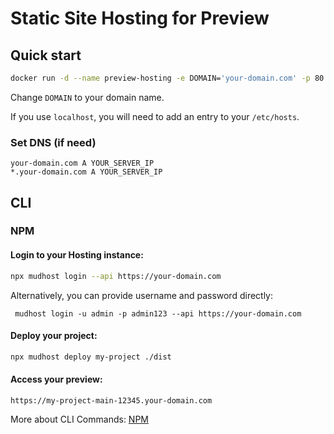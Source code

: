 # Static Site Hosting for Preview

## Quick start

```bash
docker run -d --name preview-hosting -e DOMAIN='your-domain.com' -p 80:80 jamaks/hosting:latest
```

Change `DOMAIN` to your domain name.

If you use `localhost`, you will need to add an entry to your `/etc/hosts`.

### Set DNS (if need)

```
your-domain.com A YOUR_SERVER_IP
*.your-domain.com A YOUR_SERVER_IP
```


## CLI

### NPM

#### Login to your Hosting instance:

```bash
npx mudhost login --api https://your-domain.com
```

Alternatively, you can provide username and password directly:
```
 mudhost login -u admin -p admin123 --api https://your-domain.com
```

#### Deploy your project:

```bash
npx mudhost deploy my-project ./dist
```

#### Access your preview:

```text
https://my-project-main-12345.your-domain.com
```

More about CLI Commands: [NPM](/npm)